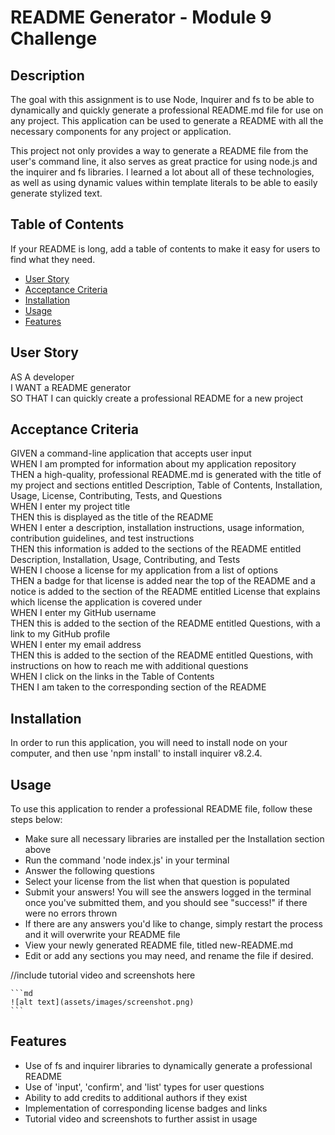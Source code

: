 # README Generator - Module 9 Challenge

## Description

The goal with this assignment is to use Node, Inquirer and fs to be able to dynamically and quickly generate a professional README.md file for use on any project. This application can be used to generate a README with all the necessary components for any project or application.  
  
This project not only provides a way to generate a README file from the user's command line, it also serves as great practice for using node.js and the inquirer and fs libraries. I learned a lot about all of these technologies, as well as using dynamic values within template literals to be able to easily generate stylized text.

## Table of Contents

If your README is long, add a table of contents to make it easy for users to find what they need.  

- [User Story](#user-story)
- [Acceptance Criteria](#acceptance-criteria)
- [Installation](#installation)
- [Usage](#usage)
- [Features](#features)

## User Story

AS A developer  
I WANT a README generator  
SO THAT I can quickly create a professional README for a new project  

## Acceptance Criteria

GIVEN a command-line application that accepts user input  
WHEN I am prompted for information about my application repository  
THEN a high-quality, professional README.md is generated with the title of my project and sections entitled Description, Table of Contents, Installation, Usage, License, Contributing, Tests, and Questions  
WHEN I enter my project title  
THEN this is displayed as the title of the README  
WHEN I enter a description, installation instructions, usage information, contribution guidelines, and test instructions  
THEN this information is added to the sections of the README entitled Description, Installation, Usage, Contributing, and Tests  
WHEN I choose a license for my application from a list of options  
THEN a badge for that license is added near the top of the README and a notice is added to the section of the README entitled License that explains which license the application is covered under  
WHEN I enter my GitHub username  
THEN this is added to the section of the README entitled Questions, with a link to my GitHub profile  
WHEN I enter my email address  
THEN this is added to the section of the README entitled Questions, with instructions on how to reach me with additional questions  
WHEN I click on the links in the Table of Contents  
THEN I am taken to the corresponding section of the README  

## Installation

In order to run this application, you will need to install node on your computer, and then use 'npm install' to install inquirer v8.2.4.

## Usage

To use this application to render a professional README file, follow these steps below:  
  
- Make sure all necessary libraries are installed per the Installation section above  
- Run the command 'node index.js' in your terminal  
- Answer the following questions  
- Select your license from the list when that question is populated  
- Submit your answers! You will see the answers logged in the terminal once you've submitted them, and you should see "success!" if there were no errors thrown  
- If there are any answers you'd like to change, simply restart the process and it will overwrite your README file  
- View your newly generated README file, titled new-README.md  
- Edit or add any sections you may need, and rename the file if desired.

//include tutorial video and screenshots here

    ```md
    ![alt text](assets/images/screenshot.png)
    ```

## Features

- Use of fs and inquirer libraries to dynamically generate a professional README  
- Use of 'input', 'confirm', and 'list' types for user questions  
- Ability to add credits to additional authors if they exist  
- Implementation of corresponding license badges and links  
- Tutorial video and screenshots to further assist in usage
